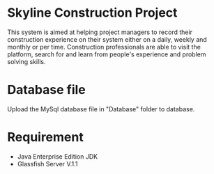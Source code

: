 # Skyline Construction Project
This system is aimed at helping project managers to record their construction experience on their system either on a daily, weekly and monthly or per time. Construction professionals are able to visit the platform, search for and learn from people's experience and problem solving skills.

# Database file
Upload the MySql database file in "Database" folder to database.

# Requirement
- Java Enterprise Edition JDK
- Glassfish Server V.1.1
